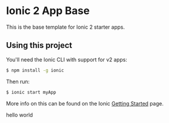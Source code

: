 Ionic 2 App Base
=====================

This is the base template for Ionic 2 starter apps.

## Using this project

You'll need the Ionic CLI with support for v2 apps:

```bash
$ npm install -g ionic
```

Then run:

```bash
$ ionic start myApp
```

More info on this can be found on the Ionic [Getting Started](http://ionicframework.com/docs/v2/getting-started/) page.

hello world
